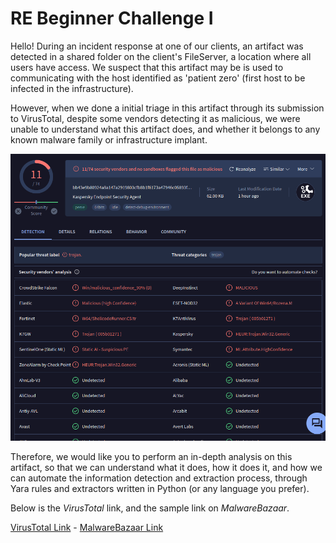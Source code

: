 # RE Beginner Challenge I

Hello! During an incident response at one of our clients, an artifact was detected in a shared folder on the client's FileServer, a location where all users have access. We suspect that this artifact may be is used to communicating with the host identified as 'patient zero' (first host to be infected in the infrastructure).

However, when we done a initial triage in this artifact through its submission to VirusTotal, despite some vendors detecting it as malicious, we were unable to understand what this artifact does, and whether it belongs to any known malware family or infrastructure implant.

<p align="center">
  <img src="../RE_beginner_challenge_I/imgs/vt.png">
</p>

Therefore, we would like you to perform an in-depth analysis on this artifact, so that we can understand what it does, how it does it, and how we can automate the information detection and extraction process, through Yara rules and extractors written in Python (or any language you prefer).

Below is the *VirusTotal* link, and the sample link on *MalwareBazaar*.

[VirusTotal Link](https://www.virustotal.com/gui/file/bb43e9b80924a8a147a2919803cfb8b1f6173a47946c05893fee28a7c324cb37/details) - [MalwareBazaar Link](https://bazaar.abuse.ch/sample/bb43e9b80924a8a147a2919803cfb8b1f6173a47946c05893fee28a7c324cb37/)

